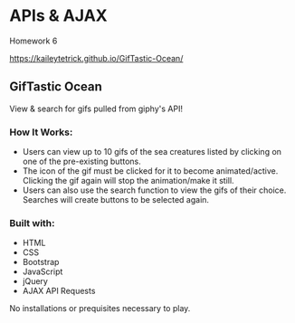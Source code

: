 <h1>APIs & AJAX</h1>
Homework 6

https://kaileytetrick.github.io/GifTastic-Ocean/

<h2>GifTastic Ocean</h2>
 
View & search for gifs pulled from giphy's API!

<h3>How It Works:</h3>
<ul>
<li>Users can view up to 10 gifs of the sea creatures listed by clicking on one of the pre-existing buttons.</li>
<li>The icon of the gif must be clicked for it to become animated/active. Clicking the gif again will stop the animation/make it still.</li>
<li>Users can also use the search function to view the gifs of their choice. Searches will create buttons to be selected again.</li>
</ul>

<h3>Built with:</h3>
<ul>
  <li>HTML</li>
  <li>CSS</li> 
  <li>Bootstrap</li>
  <li>JavaScript</li>
  <li>jQuery</li>
 <li>AJAX API Requests</li>
</ul>
  
No installations or prequisites necessary to play.
